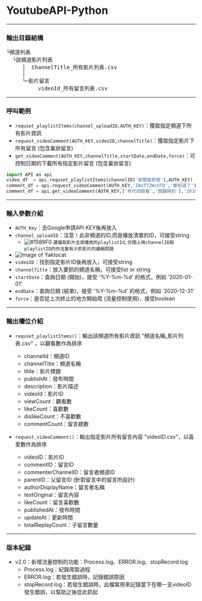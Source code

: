 # YoutubeAPI-Python
<hr>

### 輸出目錄結構
<pre>
└頻道列表 
  └該頻道影片列表 
     │  ChannelTitle_所有影片列表.csv 
     │  
     └─影片留言 
	      videoId_所有留言列表.csv 
</pre>

<hr>

### 呼叫範例
- `requset_playlistItems(channel_uploadID,AUTH_KEY)`：獲取指定頻道下所有影片資訊
- `request_videoComment(AUTH_KEY,videoID,channelTitle)`：獲取指定影片下所有留言 (包含巢狀留言)
- `get_videoComment(AUTH_KEY,channelTitle,startDate,endDate,force)`：可控制日期的下載所有指定影片留言 (包含巢狀留言)

```python
import API as api
video_df  = api.requset_playlistItems(channelID['新聞面對面'],AUTH_KEY)  
comment_df = api.request_videoComment(AUTH_KEY,'IWsTTZWcUTQ','鄭知道了') 
comment_df = api.get_videoComment(AUTH_KEY,['年代向錢看','關鍵時刻'],'2018-01-01','2018-12-31',False)
```

<hr>

### 輸入參數介紹
- `AUTH_Key`：去Google申請API KEY後再放入
- `channel_uploadID`：注意！此非頻道的ID,而是播放清單的ID，可接受string
	- ![#1589F0](https://via.placeholder.com/15/1589F0/000000?text=+) `建議取影片全部播放的playlistId,仿間上用channelID取playlistID的作法會有少抓影片的邏輯問題`
- ![Image of Yaktocat](https://github.com/ji394python/YoutubeAPI-Python/blob/main/youtube.png)
- `videoID`：找到指定影片ID後再放入，可接受string
- `channelTitle`：放入要抓的頻道名稱，可接受list or string
- `startDate`：查詢日期 (開始)，接受 '%Y-%m-%d' 的格式，例如 '2020-01-01'
- `endDate`：查詢日期 (結束)，接受 '%Y-%m-%d' 的格式，例如 '2020-12-31'
- `force`：是否從上次終止的地方開始爬 (流量控制使用)，接受boolean

<hr>

### 輸出欄位介紹
- `requset_playlistItems()`：輸出該頻道所有影片資訊 "頻道名稱_影片列表.csv" ，以觀看數作為排序
  - channelId：頻道ID
  - channelTitle：頻道名稱
  - titile：影片標題
  - publishAt：發布時間
  - description：影片描述
  - videoId：影片ID
  - viewCount：觀看數
  - likeCount：喜歡數
  - dislikeCount：不喜歡數
  - commentCount：留言總數

- `request_videoComment()`：輸出指定影片所有留言內容 "videoID.csv"，以喜愛數作為排序
  - videoID：影片ID
  - commentID：留言ID
  - commenterChannelID：留言者頻道ID
  - parentID：父留言ID (針對留言中的留言所設計)
  - authorDisplayName：留言者名稱
  - textOriginal：留言內容
  - likeCount：留言喜歡數
  - publishedAt：發布時間
  - updateAt：更新時間
  - totalReplayCount：子留言數量
 

<hr>

### 版本紀錄

- v2.0：新增流量控制的功能：Process.log、ERROR.log、stopRecord.log
  - Process.log：紀錄爬取過程
  - ERROR.log：若發生錯誤時，記錄錯誤原因
  - stopRecord.log：若發生錯誤時，此檔案用來記錄當下在哪一支videoID發生錯誤，以幫助之後從此抓起
